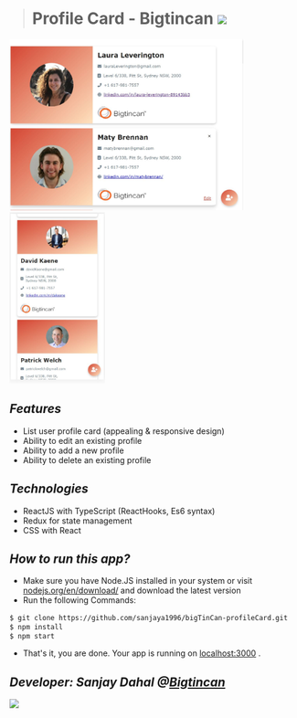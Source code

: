 > # Profile Card - Bigtincan <img src="https://marvel-b1-cdn.bc0a.com/f00000000228004/4eal4a38i3ij2gt3g51zqj5p-wpengine.netdna-ssl.com/wp-content/uploads/brand-bigtincan.png"  height="50" />

<img src="./screenshots/largeScreen.JPG?raw=true"  height= '300' />&nbsp;&nbsp;
<img src="./screenshots/smallScreen.JPG?raw=true"  height= '300' />&nbsp;&nbsp;

## _Features_

- List user profile card (appealing & responsive design)
- Ability to edit an existing profile
- Ability to add a new profile
- Ability to delete an existing profile

## _Technologies_

- ReactJS with TypeScript (ReactHooks, Es6 syntax)
- Redux for state management
- CSS with React

## _How to run this app?_

- Make sure you have Node.JS installed in your system or visit[ nodejs.org/en/download/](https://nodejs.org/en/download/) and download the latest version
- Run the following Commands:

```
$ git clone https://github.com/sanjaya1996/bigTinCan-profileCard.git
$ npm install
$ npm start
```

- That's it, you are done. Your app is running on [localhost:3000](http://localhost:3000) .

## _Developer: Sanjay Dahal @[Bigtincan](https://www.bigtincan.com/)_

<img src="https://marvel-b1-cdn.bc0a.com/f00000000228004/4eal4a38i3ij2gt3g51zqj5p-wpengine.netdna-ssl.com/wp-content/uploads/brand-bigtincan.png"  />
